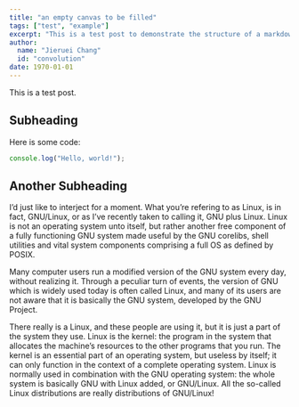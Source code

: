 ```yaml
---
title: "an empty canvas to be filled"
tags: ["test", "example"]
excerpt: "This is a test post to demonstrate the structure of a markdown file."
author:
  name: "Jieruei Chang"
  id: "convolution"
date: 1970-01-01
---
```


This is a test post.

## Subheading

Here is some code:

```javascript
console.log("Hello, world!");
```

## Another Subheading

I’d just like to interject for a moment. What you’re refering to as Linux, is in fact, GNU/Linux, or as I’ve recently taken to calling it, GNU plus Linux. Linux is not an operating system unto itself, but rather another free component of a fully functioning GNU system made useful by the GNU corelibs, shell utilities and vital system components comprising a full OS as defined by POSIX.

Many computer users run a modified version of the GNU system every day, without realizing it. Through a peculiar turn of events, the version of GNU which is widely used today is often called Linux, and many of its users are not aware that it is basically the GNU system, developed by the GNU Project.

There really is a Linux, and these people are using it, but it is just a part of the system they use. Linux is the kernel: the program in the system that allocates the machine’s resources to the other programs that you run. The kernel is an essential part of an operating system, but useless by itself; it can only function in the context of a complete operating system. Linux is normally used in combination with the GNU operating system: the whole system is basically GNU with Linux added, or GNU/Linux. All the so-called Linux distributions are really distributions of GNU/Linux!
